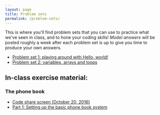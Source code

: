 ```yaml
---
layout: page
title: Problem sets
permalink: /problem-sets/
---
```


This is where you'll find problem sets that you can use to practice what we've seen in class, and to hone your coding skills! _Model answers_ will be posted roughly a week after each problem set is up to give you time to produce your own answers.

- [Problem set 1: playing around with Hello, world!](http://www.marccataford.xyz/IntroToProgramming-Fall2016/problem-set-1/)
- [Problem set 2: variables, arrays and loops](http://www.marccataford.xyz/IntroToProgramming-Fall2016/problem-set-2/)

## In-class exercise material:

### The phone book

- [Code share screen (October 20, 2016)](https://codeshare.io/XyiJL)
- [Part 1: Setting up the basic phone book system](http://www.marccataford.xyz/IntroToProgramming-Fall2016/get-started/PhoneBookPart1.java)

